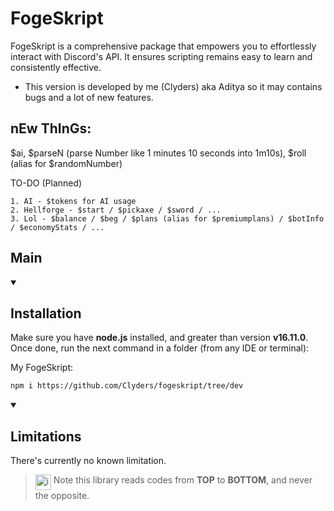 # FogeSkript
FogeSkript is a comprehensive package that empowers you to effortlessly interact with Discord's API. It ensures scripting remains easy to learn and consistently effective.

- This version is developed by me (Clyders) aka Aditya so it may contains bugs and a lot of new features.

## nEw ThInGs:
$ai, $parseN (parse Number like 1 minutes 10 seconds into 1m10s), $roll (alias for $randomNumber)
    
TO-DO (Planned)
   
```
1. AI - $tokens for AI usage
2. Hellforge - $start / $pickaxe / $sword / ...
3. Lol - $balance / $beg / $plans (alias for $premiumplans) / $botInfo / $economyStats / ...
```
## Main

<details open>

<summary>

## Installation

</summary>

Make sure you have <strong>node.js</strong> installed, and greater than version **v16.11.0**. Once done, run the next command in a folder (from any IDE or terminal):

My FogeSkript:
```bash
npm i https://github.com/Clyders/fogeskript/tree/dev
```

</details>

<details open>

<summary>

## Limitations

</summary>

There's currently no known limitation.
> <img align="top" src="https://upload.wikimedia.org/wikipedia/commons/thumb/1/17/Warning.svg/156px-Warning.svg.png" alt="image" width="25" height="auto"> Note this library reads codes from **TOP** to **BOTTOM**, and never the opposite.
</details>
